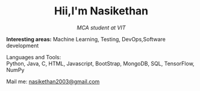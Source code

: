 <h1 align="center">Hii,I'm Nasikethan</h1>
<p align="center"><i>MCA student at VIT</i></p>

<p><b>Interesting areas:</b>  Machine Learning, Testing, DevOps,Software development</p>

<p>Languages and Tools:<br>Python, Java, C, HTML, Javascript, BootStrap, MongoDB, SQL, TensorFlow, NumPy</p>

<p>Mail me: <a href="mailto:your-email@example.com">nasikethan2003@gmail.com</a></p>

